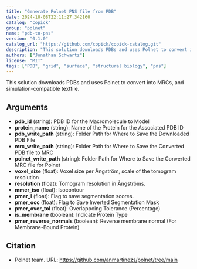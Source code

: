 ```yaml
---
title: "Generate Polnet PNS file from PDB"
date: 2024-10-08T22:11:27.342160
catalog: "copick"
group: "polnet"
name: "pdb-to-pns"
version: "0.1.0"
catalog_url: "https://github.com/copick/copick-catalog.git"
description: "This solution downloads PDBs and uses Polnet to convert into MRCs, and simulation-compatible textfile."
authors: ["Jonathan Schwartz"]
license: "MIT"
tags: ["PDB", "grid", "surface", "structural biology", "pns"]
---
```


This solution downloads PDBs and uses Polnet to convert into MRCs, and simulation-compatible textfile.

## Arguments

- **pdb_id** (string): PDB ID for the Macromolecule to Model
- **protein_name** (string): Name of the Protein for the Associated PDB ID
- **pdb_write_path** (string): Folder Path for Where to Save the Downloaded PDB File
- **mrc_write_path** (string): Folder Path for Where to Save the Converted PDB file to MRC
- **polnet_write_path** (string): Folder Path for Where to Save the Converted MRC file for Polnet
- **voxel_size** (float): Voxel size per Ångström, scale of the tomogram resolution
- **resolution** (float): Tomogram resolution in Ångströms.
- **mmer_iso** (float): Isocontour
- **pmer_l** (float): Flag to save segmentation scores.
- **pmer_occ** (float): Flag to Save Inverted Segmentation Mask
- **pmer_over_tol** (float): Overlappoing Tolerance (Percentage)
- **is_membrane** (boolean): Indicate Protein Type
- **pmer_reverse_normals** (boolean): Reverse membrane normal (For Membrane-Bound Protein)

## Citation

- Polnet team.
  URL: https://github.com/anmartinezs/polnet/tree/main

